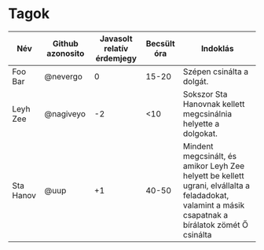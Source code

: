 # Tagok

| Név | Github azonosito  | Javasolt relatív érdemjegy | Becsült óra | Indoklás  | 
| --- | ---- | --- | ------------------ | --------- |
| Foo Bar | @nevergo | 0 | 15-20 | Szépen  csinálta a dolgát. |
| Leyh Zee | @nagiveyo | -2 | <10 | Sokszor Sta Hanovnak kellett megcsinálnia helyette a dolgokat. |
| Sta Hanov | @uup | +1 | 40-50 | Mindent megcsinált, és amikor Leyh Zee helyett be kellett ugrani, elvállalta a feladadokat, valamint a másik csapatnak a bírálatok zömét Ő csinálta |

